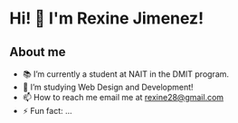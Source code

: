 # Hi! 👋  I'm Rexine Jimenez!

## About me
- 📚 I’m currently a student at NAIT in the DMIT program.
- 🌱 I’m studying Web Design and Development!
- 📫 How to reach me email me at rexine28@gmail.com
- ⚡ Fun fact: ...

<!---
rexinej/rexinej is a ✨ special ✨ repository because its `README.md` (this file) appears on your GitHub profile.
You can click the Preview link to take a look at your changes.
--->
